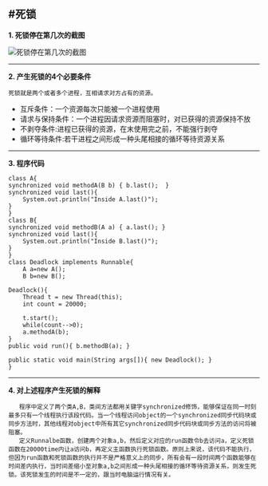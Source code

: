 ﻿#死锁
----------

 **1. 死锁停在第几次的截图**
 
![死锁停在第几次的截图][1]

----------

 **2. 产生死锁的4个必要条件**
 
    死锁就是两个或者多个进程，互相请求对方占有的资源。
     
 - 互斥条件：一个资源每次只能被一个进程使用
 -  请求与保持条件：一个进程因请求资源而阻塞时，对已获得的资源保持不放
 -  不剥夺条件:进程已获得的资源，在末使用完之前，不能强行剥夺
 -  循环等待条件:若干进程之间形成一种头尾相接的循环等待资源关系

----------

 **3. 程序代码**



    class A{
	synchronized void methodA(B b) { b.last();	}
	synchronized void last(){
		System.out.println("Inside A.last()");
	}
    }
    class B{
	synchronized void methodB(A a) { a.last(); }
	synchronized void last(){
		System.out.println("Inside B.last()");
	}
    }
    class Deadlock implements Runnable{
    	A a=new A();
    	B b=new B();

	Deadlock(){
		Thread t = new Thread(this);
		int count = 20000;
		
		t.start();
		while(count-->0);
		a.methodA(b);
	}
	public void run(){ b.methodB(a); }
	
	public static void main(String args[]){	new Deadlock(); }
    }

----------


  **4. 对上述程序产生死锁的解释**
  
       程序中定义了两个类A,B，类间方法都用关键字synchronized修饰，能够保证在同一时刻最多只有一个线程执行该段代码。当一个线程访问object的一个synchronized同步代码块或同步方法时，其他线程对object中所有其它synchronized同步代码块或同步方法的访问将被阻塞。
       定义Runnalbe函数，创建两个对象a,b，然后定义对应的run函数令b去访问a，定义死锁函数在20000time内让a访问b，再定义主函数执行死锁函数。原则上来说，该代码不能执行，但因为run函数和死锁函数的执行并不是严格意义上的同步，所有会有一段时间两个函数能够在时间差内执行，当时间差缩小至对象a,b之间形成一种头尾相接的循环等待资源关系，则发生死锁。该死锁发生的时间是不一定的，跟当时电脑运行情况有关。

  [1]: http://7xrn7f.com1.z0.glb.clouddn.com/16-11-1/52126072.jpg
